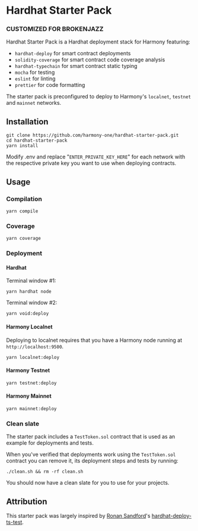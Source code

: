 # Hardhat Starter Pack

### CUSTOMIZED FOR BROKENJAZZ


Hardhat Starter Pack is a Hardhat deployment stack for Harmony featuring:

- `hardhat-deploy` for smart contract deployments
- `solidity-coverage` for smart contract code coverage analysis
- `hardhat-typechain` for smart contract static typing
- `mocha` for testing
- `eslint` for linting
- `prettier` for code formatting

The starter pack is preconfigured to deploy to Harmony's `localnet`, `testnet` and `mainnet` networks.

## Installation

```
git clone https://github.com/harmony-one/hardhat-starter-pack.git
cd hardhat-starter-pack
yarn install
```

Modify .env and replace "`ENTER_PRIVATE_KEY_HERE`" for each network with the respective private key you want to use when deploying contracts.

## Usage

### Compilation

```
yarn compile
```

### Coverage

```
yarn coverage
```

### Deployment

#### Hardhat

Terminal window #1:

```
yarn hardhat node
```

Terminal window #2:

```
yarn void:deploy
```

#### Harmony Localnet

Deploying to localnet requires that you have a Harmony node running at `http://localhost:9500`.

```
yarn localnet:deploy
```

#### Harmony Testnet

```
yarn testnet:deploy
```

#### Harmony Mainnet

```
yarn mainnet:deploy
```

### Clean slate

The starter pack includes a `TestToken.sol` contract that is used as an example for deployments and tests.

When you've verified that deployments work using the `TestToken.sol` contract you can remove it, its deployment steps and tests by running:

```
./clean.sh && rm -rf clean.sh
```

You should now have a clean slate for you to use for your projects.

## Attribution

This starter pack was largely inspired by [Ronan Sandford](https://twitter.com/wighawag)'s [hardhat-deploy-ts-test](https://github.com/wighawag/hardhat-deploy-ts-test).
